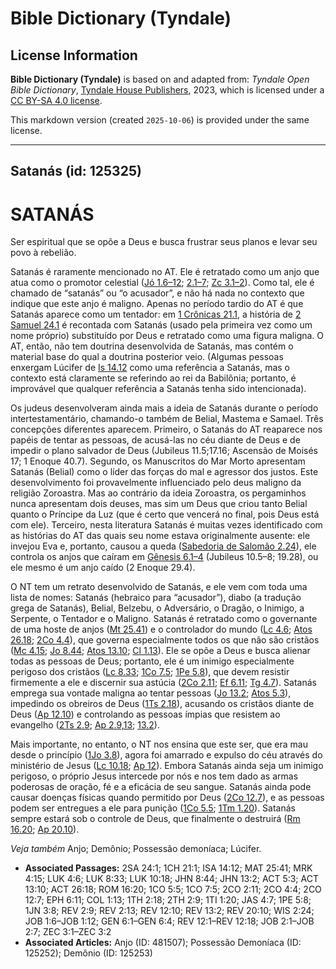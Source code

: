# Bible Dictionary (Tyndale)

## License Information

**Bible Dictionary (Tyndale)** is based on and adapted from: _Tyndale Open Bible Dictionary_, [Tyndale House Publishers](https://tyndaleopenresources.com/), 2023, which is licensed under a [CC BY-SA 4.0 license](https://creativecommons.org/licenses/by-sa/4.0/legalcode.en).

This markdown version (created `2025-10-06`) is provided under the same license.



--------------------------------

## Satanás (id: 125325)

SATANÁS
=======

Ser espiritual que se opõe a Deus e busca frustrar seus planos e levar seu povo à rebelião.

Satanás é raramente mencionado no AT. Ele é retratado como um anjo que atua como o promotor celestial ([Jó 1\.6–12](https://ref.ly/Job1:6-Job1:12); [2\.1–7](https://ref.ly/Job2:1-Job2:7); [Zc 3\.1–2](https://ref.ly/Zech3:1-Zech3:2)). Como tal, ele é chamado de “satanás” ou “o acusador”, e não há nada no contexto que indique que este anjo é maligno. Apenas no período tardio do AT é que Satanás aparece como um tentador: em [1 Crônicas 21\.1](https://ref.ly/1Chr21:1), a história de [2 Samuel 24\.1](https://ref.ly/2Sam24:1) é recontada com Satanás (usado pela primeira vez como um nome próprio) substituído por Deus e retratado como uma figura maligna. O AT, então, não tem doutrina desenvolvida de Satanás, mas contém o material base do qual a doutrina posterior veio. (Algumas pessoas enxergam Lúcifer de [Is 14\.12](https://ref.ly/Isa14:12) como uma referência a Satanás, mas o contexto está claramente se referindo ao rei da Babilônia; portanto, é improvável que qualquer referência a Satanás tenha sido intencionada).

Os judeus desenvolveram ainda mais a ideia de Satanás durante o período intertestamentário, chamando\-o também de Belial, Mastema e Samael. Três concepções diferentes aparecem. Primeiro, o Satanás do AT reaparece nos papéis de tentar as pessoas, de acusá\-las no céu diante de Deus e de impedir o plano salvador de Deus (Jubileus 11\.5;17\.16; Ascensão de Moisés 17; 1 Enoque 40\.7\). Segundo, os Manuscritos do Mar Morto apresentam Satanás (Belial) como o líder das forças do mal e agressor dos justos. Este desenvolvimento foi provavelmente influenciado pelo deus maligno da religião Zoroastra. Mas ao contrário da ideia Zoroastra, os pergaminhos nunca apresentam dois deuses, mas sim um Deus que criou tanto Belial quanto o Príncipe da Luz (que é certo que vencerá no final, pois Deus está com ele). Terceiro, nesta literatura Satanás é muitas vezes identificado com as histórias do AT das quais seu nome estava originalmente ausente: ele invejou Eva e, portanto, causou a queda ([Sabedoria de Salomão 2\.24](https://ref.ly/Wis2:24)), ele controla os anjos que caíram em [Gênesis 6\.1–4](https://ref.ly/Gen6:1-Gen6:4) (Jubileus 10\.5–8; 19\.28\), ou ele mesmo é um anjo caído (2 Enoque 29\.4\).

O NT tem um retrato desenvolvido de Satanás, e ele vem com toda uma lista de nomes: Satanás (hebraico para “acusador”), diabo (a tradução grega de Satanás), Belial, Belzebu, o Adversário, o Dragão, o Inimigo, a Serpente, o Tentador e o Maligno. Satanás é retratado como o governante de uma hoste de anjos ([Mt 25\.41](https://ref.ly/Matt25:41)) e o controlador do mundo ([Lc 4\.6](https://ref.ly/Luke4:6); [Atos 26\.18](https://ref.ly/Acts26:18); [2Co 4\.4](https://ref.ly/2Cor4:4)), que governa especialmente todos os que não são cristãos ([Mc 4\.15](https://ref.ly/Mark4:15); [Jo 8\.44](https://ref.ly/John8:44); [Atos 13\.10](https://ref.ly/Acts13:10); [Cl 1\.13](https://ref.ly/Col1:13)). Ele se opõe a Deus e busca alienar todas as pessoas de Deus; portanto, ele é um inimigo especialmente perigoso dos cristãos ([Lc 8\.33](https://ref.ly/Luke8:33); [1Co 7\.5](https://ref.ly/1Cor7:5); [1Pe 5\.8](https://ref.ly/1Pet5:8)), que devem resistir firmemente a ele e discernir sua astúcia ([2Co 2\.11](https://ref.ly/2Cor2:11); [Ef 6\.11](https://ref.ly/Eph6:11); [Tg 4\.7](https://ref.ly/Jas4:7)). Satanás emprega sua vontade maligna ao tentar pessoas ([Jo 13\.2](https://ref.ly/John13:2); [Atos 5\.3](https://ref.ly/Acts5:3)), impedindo os obreiros de Deus ([1Ts 2\.18](https://ref.ly/1Thess2:18)), acusando os cristãos diante de Deus ([Ap 12\.10](https://ref.ly/Rev12:10)) e controlando as pessoas ímpias que resistem ao evangelho ([2Ts 2\.9](https://ref.ly/2Thess2:9); [Ap 2\.9,13](https://ref.ly/Rev2:9); [13\.2](https://ref.ly/Rev13:2)).

Mais importante, no entanto, o NT nos ensina que este ser, que era mau desde o princípio ([1Jo 3\.8](https://ref.ly/1John3:8)), agora foi amarrado e expulso do céu através do ministério de Jesus ([Lc 10\.18](https://ref.ly/Luke10:18); [Ap 12](https://ref.ly/Rev12:1-Rev12:18)). Embora Satanás ainda seja um inimigo perigoso, o próprio Jesus intercede por nós e nos tem dado as armas poderosas de oração, fé e a eficácia de seu sangue. Satanás ainda pode causar doenças físicas quando permitido por Deus ([2Co 12\.7](https://ref.ly/2Cor12:7)), e as pessoas podem ser entregues a ele para punição ([1Co 5\.5](https://ref.ly/1Cor5:5); [1Tm 1\.20](https://ref.ly/1Tim1:20)). Satanás sempre estará sob o controle de Deus, que finalmente o destruirá ([Rm 16\.20](https://ref.ly/Rom16:20); [Ap 20\.10](https://ref.ly/Rev20:10)).

*Veja também* Anjo; Demônio; Possessão demoníaca; Lúcifer.

* **Associated Passages:** 2SA 24:1; 1CH 21:1; ISA 14:12; MAT 25:41; MRK 4:15; LUK 4:6; LUK 8:33; LUK 10:18; JHN 8:44; JHN 13:2; ACT 5:3; ACT 13:10; ACT 26:18; ROM 16:20; 1CO 5:5; 1CO 7:5; 2CO 2:11; 2CO 4:4; 2CO 12:7; EPH 6:11; COL 1:13; 1TH 2:18; 2TH 2:9; 1TI 1:20; JAS 4:7; 1PE 5:8; 1JN 3:8; REV 2:9; REV 2:13; REV 12:10; REV 13:2; REV 20:10; WIS 2:24; JOB 1:6–JOB 1:12; GEN 6:1–GEN 6:4; REV 12:1–REV 12:18; JOB 2:1–JOB 2:7; ZEC 3:1–ZEC 3:2
* **Associated Articles:** Anjo (ID: 481507); Possessão Demoníaca (ID: 125252); Demônio (ID: 125253)

